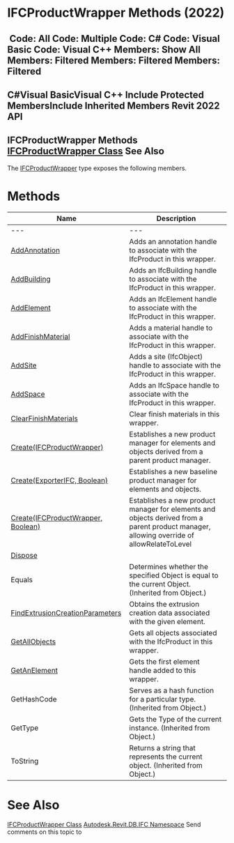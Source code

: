 # IFCProductWrapper Methods (2022)

﻿
 Code: All Code: Multiple Code: C# Code: Visual Basic Code: Visual C++  Members: Show All Members: Filtered Members: Filtered Members: Filtered   
---  
C#Visual BasicVisual C++
Include Protected MembersInclude Inherited Members
Revit 2022 API  
---  
IFCProductWrapper Methods  
[IFCProductWrapper Class](368d2c50-1258-32a9-00ed-cc41059a6694.md "IFCProductWrapper Class") See Also  
---  
The [IFCProductWrapper](368d2c50-1258-32a9-00ed-cc41059a6694.md "IFCProductWrapper Class") type exposes the following members.
# Methods
| Name | Description |
| --- | --- |
| --- | --- | --- |
| [AddAnnotation](81879d31-9d99-661c-5251-918c2e496677.md "AddAnnotation Method") | Adds an annotation handle to associate with the IfcProduct in this wrapper. |
| [AddBuilding](4ab99c64-1699-25d5-6ece-bdd5994a1727.md "AddBuilding Method") | Adds an IfcBuilding handle to associate with the IfcProduct in this wrapper. |
| [AddElement](390959ad-cb5f-d6d9-f7a9-7c926f88edd5.md "AddElement Method") | Adds an IfcElement handle to associate with the IfcProduct in this wrapper. |
| [AddFinishMaterial](68339fc8-168c-1780-d477-155a7204a37c.md "AddFinishMaterial Method") | Adds a material handle to associate with the IfcProduct in this wrapper. |
| [AddSite](d0be3b52-c2b5-8f69-0fc6-19a992d35143.md "AddSite Method") | Adds a site (IfcObject) handle to associate with the IfcProduct in this wrapper. |
| [AddSpace](1b6b85a0-b51e-9f82-cfa7-6db4cda9f884.md "AddSpace Method") | Adds an IfcSpace handle to associate with the IfcProduct in this wrapper. |
| [ClearFinishMaterials](ead3e7cf-76e8-eb9e-ab68-2105b54b2726.md "ClearFinishMaterials Method") | Clear finish materials in this wrapper. |
| [Create(IFCProductWrapper)](1e2a3510-f0b9-c8eb-79e0-e005ebdb5ead.md "Create Method \(IFCProductWrapper\)") | Establishes a new product manager for elements and objects derived from a parent product manager. |
| [Create(ExporterIFC, Boolean)](832e93b2-8a73-c222-6a33-b214f8d84e74.md "Create Method \(ExporterIFC, Boolean\)") | Establishes a new baseline product manager for elements and objects. |
| [Create(IFCProductWrapper, Boolean)](26cf5730-2491-c14f-41e1-d84aa4bbc1d9.md "Create Method \(IFCProductWrapper, Boolean\)") | Establishes a new product manager for elements and objects derived from a parent product manager, allowing override of allowRelateToLevel |
| [Dispose](89727a8f-7289-3664-13dd-339402382b29.md "Dispose Method") |
| Equals | Determines whether the specified Object is equal to the current Object. (Inherited from Object.) |
| [FindExtrusionCreationParameters](dab9ac70-4f27-9013-d067-8e21acbfccdb.md "FindExtrusionCreationParameters Method") | Obtains the extrusion creation data associated with the given element. |
| [GetAllObjects](a9c471bf-4ff5-e805-15bd-faead58d766a.md "GetAllObjects Method") | Gets all objects associated with the IfcProduct in this wrapper. |
| [GetAnElement](66f19c6e-c1d6-be9e-808b-36e3d8d9e1b6.md "GetAnElement Method") | Gets the first element handle added to this wrapper. |
| GetHashCode | Serves as a hash function for a particular type.  (Inherited from Object.) |
| GetType | Gets the Type of the current instance. (Inherited from Object.) |
| ToString | Returns a string that represents the current object. (Inherited from Object.) |

# See Also
[IFCProductWrapper Class](368d2c50-1258-32a9-00ed-cc41059a6694.md "IFCProductWrapper Class")
[Autodesk.Revit.DB.IFC Namespace](b823fafb-1ba1-896b-4097-142c2817ce74.md "Autodesk.Revit.DB.IFC Namespace")
Send comments on this topic to 